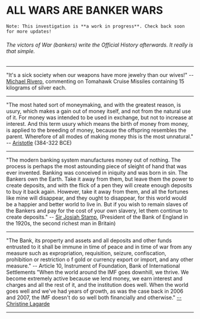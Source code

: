 # ALL WARS ARE BANKER WARS

```
Note: This investigation is **a work in progress**. Check back soon for more updates!
```

###### The victors of War (bankers) write the Official History afterwards. It really is that simple.

---

"It's a sick society when our weapons have more jewelry than our wives!" 
-- [Michael Rivero](http://www.whatreallyhappened.com/WRHARTICLES/allwarsarebankerswars.pdf),
 commenting on Tomahawk Cruise Missiles containing 15 kilograms of silver each.

---

"The most hated sort of moneymaking, and with the greatest reason, is usury, which makes a gain out of money itself, 
and not from the natural use of it. For money was intended to be used in exchange, but not to increase at interest. 
And this term usury which means the birth of money from money, is applied to the breeding of money, because the 
offspring resembles the parent. Wherefore of all modes of making money this is the most unnatural." 
-- [Aristotle](https://classicalwisdom.com/greek_books/politics-by-aristotle-book-i/4/) (384-322 BCE)

---

"The modern banking system manufactures money out of nothing. The process is perhaps the most astounding piece 
of sleight of hand that was ever invented. Banking was conceived in iniquity and was born in sin. 
The Bankers own the Earth. Take it away from them, but leave them the power to create deposits, 
and with the flick of a pen they will create enough deposits to buy it back again. 
However, take it away from them, and all the fortunes like mine will disappear, 
and they ought to disappear, for this world would be a happier and better world to live in. 
But if you wish to remain slaves of the Bankers and pay for the cost of your own slavery, 
let them continue to create deposits." 
-- [Sir Josiah Stamp](https://lifeondoverbeach.wordpress.com/2020/06/13/josiah-stamp-banking-was-conceived-in-iniquity-and-born-in-sin/),
(President of the Bank of England in the 1920s, the second richest man in Britain)


---

"The Bank, its property and assets and all deposits and other funds entrusted to it shall be immune in time of peace 
and in time of war from any measure such as expropriation, requisition, seizure, confiscation, prohibition or restriction o
f gold or currency export or import, and any other measure." -- Article 10, Instrument of Foundation, 
Bank of International Settlements
"When the world around the IMF goes downhill, we thrive. We become extremely active because we lend money, we earn interest and charges and all the rest of it, and the institution does well. When the world goes well and we've had years of growth, as was the case back in 2006 and 2007, the IMF doesn't do so well both financially and otherwise." 
[-- Christine Lagarde](https://books.google.com/books?id=PzslDwAAQBAJ&pg=PA116&lpg=PA116&dq=%22We%20Thrive%22)

---
 
